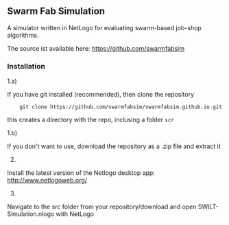 ## Swarm Fab Simulation

A simulator written in NetLogo for evaluating swarm-based job-shop algorithms. 

The source ist available here: https://github.com/swarmfabsim

### Installation

1.a)

If you have git installed (recommended), then clone the repository

        git clone https://github.com/swarmfabsim/swarmfabsim.github.io.git
        
this creates a directory with the repo, inclusing a folder `scr`

1.b)

If you don't want to use, download the repository as a .zip file and extract it

2.

Install the latest version of the Netlogo desktop app: http://www.netlogoweb.org/

3.

Navigate to the src folder from your repository/download and open SWILT-Simulation.nlogo with NetLogo

